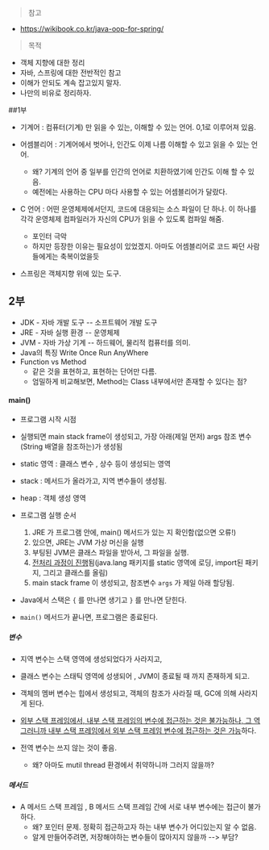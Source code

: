 > 참고

- https://wikibook.co.kr/java-oop-for-spring/





> 목적

- 객체 지향에 대한 정리
- 자바, 스프링에 대한 전반적인 참고
- 이해가 안되도 계속 잡고있지 말자.
- 나만의 비유로 정리하자.





##1부

- 기계어 : 컴퓨터(기계) 만 읽을 수 있는, 이해할 수 있는 언어. 0,1로 이루어져 있음.
- 어셈블리어 : 기계어에서 벗어나, 인간도 이제 나름 이해할 수 있고 읽을 수 있는 언어. 
  - 왜? 기계의 언어 중 일부를 인간의 언어로 치환하였기에 인간도 이해 할 수 있음.
  - 예전에는 사용하는 CPU 마다 사용할 수 있는 어셈블리어가 달랐다.
- C 언어 : 어떤 운영체제에서던지, 코드에 대응되는 소스 파일이 단 하나. 이 하나를 각각 운영체제 컴파일러가 자신의 CPU가 읽을 수 있도록 컴파일 해줌.
  - 포인터 극악
  - 하지만 등장한 이유는 필요성이 있었겠지. 아마도 어셈블리어로 코드 짜던 사람들에게는 축복이었을듯

- 스프링은 객체지향 위에 있는 도구.



## 2부

- JDK - 자바 개발 도구 -- 소프트웨어 개발 도구
- JRE - 자바 실행 환경 -- 운영체제
- JVM - 자바 가상 기계  -- 하드웨어, 물리적 컴퓨터를 의미.
- Java의 특징 Write Once Run AnyWhere
- Function vs Method
  - 같은 것을 표현하고, 표현하는 단어만 다름.
  - 엄밀하게 비교해보면, Method는 Class 내부에서만 존재할 수 있다는 점?

#### main() 

- 프로그램 시작 시점
- 실행되면 main stack frame이 생성되고, 가장 아래(제일 먼저) args 참조 변수(String 배열을 참조하는)가 생성됨

- static 영역 : 클래스 변수 , 상수 등이 생성되는 영역
- stack : 메서드가 올라가고, 지역 변수들이 생성됨.
- heap : 객체 생성 영역
- 프로그램 실행 순서
  1. JRE 가 프로그램 안에, main() 메서드가 있는 지 확인함(없으면 오류!)
  2. 있으면, JRE는 JVM 가상 머신을 실행
  3. 부팅된 JVM은 클래스 파일을 받아서, 그 파일을 실행.
  4. <u>전처리 과정이 진행</u>됨(java.lang 패키지를 static 영역에 로딩, import된 패키지, 그리고 클래스를 올림)
  5. main stack frame 이 생성되고, 참조변수 `args` 가 제일 아래 할당됨.

- Java에서 스택은 `{` 를 만나면 생기고 `}` 를 만나면 닫힌다.
- `main()` 메서드가 끝나면, 프로그램은 종료된다.



##### 변수

- 지역 변수는 스택 영역에 생성되었다가 사라지고,
- 클래스 변수는 스태틱 영역에 성생되어 , JVM이 종료될 때 까지 존재하게 되고.
- 객체의 멤버 변수는 힙에서 생성되고, 객체의 참조가 사라질 때, GC에 의해 사라지게 된다.
- <u>외부 스택 프레임에서, 내부 스택 프레임의 변수에 접근하는 것은 불가능하나, 그 역 그러니까 내부 스택 프레임에서 외부 스택 프레임 변수에 접근하는 것은 가능</u>하다.

- 전역 변수는 쓰지 않는 것이 좋음. 
  - 왜? 아마도 mutil thread 환경에서 취약하니까 그러지 않을까?





##### 메서드

- A 메서드 스택 프레임 , B 메서드 스택 프레임 간에 서로 내부 변수에는 접근이 불가하다.
  - 왜? 포인터 문제. 정확히 접근하고자 하는 내부 변수가 어디있는지 알 수 없음.
  - 알게 만들어주려면, 저장해야하는 변수들이 많아지지 않을까 --> 부담?

